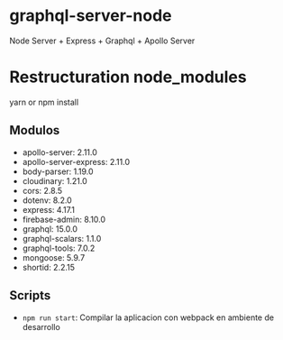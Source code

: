 # graphql-server-node

Node Server + Express + Graphql + Apollo Server

# Restructuration node_modules

yarn or npm install

## Modulos

- apollo-server: 2.11.0
- apollo-server-express: 2.11.0
- body-parser: 1.19.0
- cloudinary: 1.21.0
- cors: 2.8.5
- dotenv: 8.2.0
- express: 4.17.1
- firebase-admin: 8.10.0
- graphql: 15.0.0
- graphql-scalars: 1.1.0
- graphql-tools: 7.0.2
- mongoose: 5.9.7
- shortid: 2.2.15

## Scripts

- `npm run start`: Compilar la aplicacion con webpack en ambiente de desarrollo
